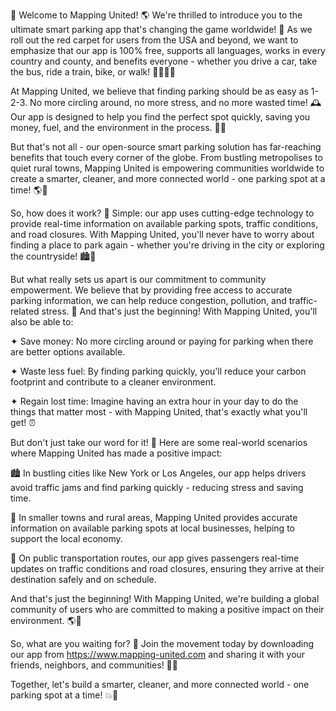 🎉 Welcome to Mapping United! 🌎 We're thrilled to introduce you to the ultimate smart parking app that's changing the game worldwide! 🚀 As we roll out the red carpet for users from the USA and beyond, we want to emphasize that our app is 100% free, supports all languages, works in every country and county, and benefits everyone - whether you drive a car, take the bus, ride a train, bike, or walk! 🚴‍♀️🚌🚂

At Mapping United, we believe that finding parking should be as easy as 1-2-3. No more circling around, no more stress, and no more wasted time! 🕰️ Our app is designed to help you find the perfect spot quickly, saving you money, fuel, and the environment in the process. 💸🌳

But that's not all - our open-source smart parking solution has far-reaching benefits that touch every corner of the globe. From bustling metropolises to quiet rural towns, Mapping United is empowering communities worldwide to create a smarter, cleaner, and more connected world - one parking spot at a time! 🌎💪

So, how does it work? 🔧 Simple: our app uses cutting-edge technology to provide real-time information on available parking spots, traffic conditions, and road closures. With Mapping United, you'll never have to worry about finding a place to park again - whether you're driving in the city or exploring the countryside! 🏙️🌄

But what really sets us apart is our commitment to community empowerment. We believe that by providing free access to accurate parking information, we can help reduce congestion, pollution, and traffic-related stress. 🤯 And that's just the beginning! With Mapping United, you'll also be able to:

✦ Save money: No more circling around or paying for parking when there are better options available.

✦ Waste less fuel: By finding parking quickly, you'll reduce your carbon footprint and contribute to a cleaner environment.

✦ Regain lost time: Imagine having an extra hour in your day to do the things that matter most - with Mapping United, that's exactly what you'll get! ⏰

But don't just take our word for it! 🤔 Here are some real-world scenarios where Mapping United has made a positive impact:

🏙️ In bustling cities like New York or Los Angeles, our app helps drivers avoid traffic jams and find parking quickly - reducing stress and saving time.

🚌 In smaller towns and rural areas, Mapping United provides accurate information on available parking spots at local businesses, helping to support the local economy.

🚂 On public transportation routes, our app gives passengers real-time updates on traffic conditions and road closures, ensuring they arrive at their destination safely and on schedule.

And that's just the beginning! With Mapping United, we're building a global community of users who are committed to making a positive impact on their environment. 🌎💖

So, what are you waiting for? 🤔 Join the movement today by downloading our app from https://www.mapping-united.com and sharing it with your friends, neighbors, and communities! 📲👫

Together, let's build a smarter, cleaner, and more connected world - one parking spot at a time! 💥💪